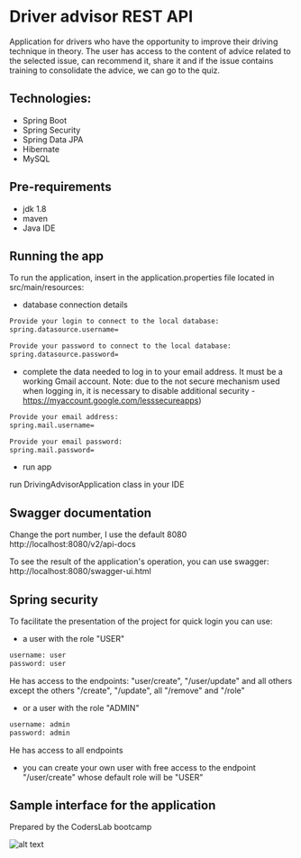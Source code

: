 # Driver advisor REST API
Application for drivers who have the opportunity to improve their driving technique in theory. The user has access to the content of advice related to the selected issue, can recommend it, share it and if the issue contains training to consolidate the advice, we can go to the quiz.

## Technologies: 

* Spring Boot
* Spring Security 
* Spring Data JPA
* Hibernate
* MySQL

## Pre-requirements
* jdk 1.8
* maven
* Java IDE

## Running the app
To run the application, insert in the application.properties file located in src/main/resources:
 
* database connection details 

```sh
Provide your login to connect to the local database:
spring.datasource.username=
```

```sh
Provide your password to connect to the local database:
spring.datasource.password=
```
* complete the data needed to log in to your email address. It must be a working Gmail account.
Note: due to the not secure mechanism used when logging in, it is necessary to disable additional security - https://myaccount.google.com/lesssecureapps)

```sh
Provide your email address:
spring.mail.username=
```

```sh
Provide your email password:
spring.mail.password=
```

* run app

run DrivingAdvisorApplication class in your IDE

## Swagger documentation

Change the port number, I use the default 8080
http://localhost:8080/v2/api-docs

To see the result of the application's operation, you can use swagger:
http://localhost:8080/swagger-ui.html

## Spring security

To facilitate the presentation of the project for quick login you can use:

* a user with the role "USER"
```sh
username: user
password: user
```

He has access to the endpoints: "user/create", "/user/update" and all others except the others "/create", "/update", all "/remove" and "/role"

* or a user with the role "ADMIN"
```sh
username: admin
password: admin
```
He has access to all endpoints

* you can create your own user with free access to the endpoint "/user/create" whose default role will be "USER"

## Sample interface for the application

Prepared by the CodersLab bootcamp

![alt text](https://trello-attachments.s3.amazonaws.com/5eb5216f15b31b30dd85db60/5eb5216f15b31b30dd85db88/958x530/b3f18604d02f42e14ceadedbf91b8ad6/zalacznik.png)